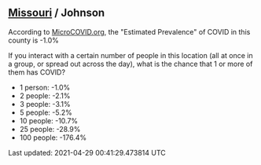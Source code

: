 
## [Missouri](/united-states/missouri) / Johnson

According to [MicroCOVID.org](http://microcovid.org),
the "Estimated Prevalence" of COVID in this county is -1.0%

If you interact with a certain number of people in this location
(all at once in a group, or spread out across the day), what is the chance that
1 or more of them has COVID?

- 1 person: -1.0%
- 2 people: -2.1%
- 3 people: -3.1%
- 5 people: -5.2%
- 10 people: -10.7%
- 25 people: -28.9%
- 100 people: -176.4%

Last updated: 2021-04-29 00:41:29.473814 UTC
